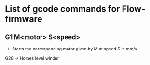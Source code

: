 # List of gcode commands for Flow-firmware

## G1 M\<motor\> S\<speed\>
- Starts the corresponding motor given by M at speed S in mm/s

G28 -> Homes level winder
